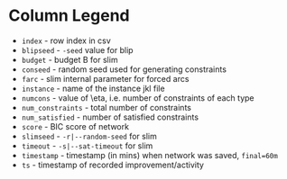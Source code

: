 # Column Legend

* `index` - row index in csv
* `blipseed` - `-seed` value for blip
* `budget` - budget B for slim
* `conseed` - random seed used for generating constraints
* `farc` - slim internal parameter for forced arcs
* `instance` - name of the instance jkl file
* `numcons` - value of \eta, i.e. number of constraints of each type
* `num_constraints` - total number of constraints
* `num_satisfied` - number of satisfied constraints
* `score` - BIC score of network
* `slimseed` - `-r|--random-seed` for slim
* `timeout` - `-s|--sat-timeout` for slim
* `timestamp` - timestamp (in mins) when network was saved, `final=60m`
* `ts` - timestamp of recorded improvement/activity